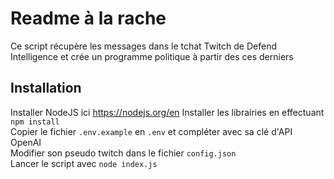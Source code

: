 # Readme à la rache
Ce script récupère les messages dans le tchat Twitch de Defend Intelligence et crée un programme politique à partir des ces derniers

## Installation
Installer NodeJS ici https://nodejs.org/en
Installer les librairies en effectuant `npm install`  
Copier le fichier `.env.example` en `.env` et compléter avec sa clé d'API OpenAI  
Modifier son pseudo twitch dans le fichier `config.json`  
Lancer le script avec `node index.js`  
